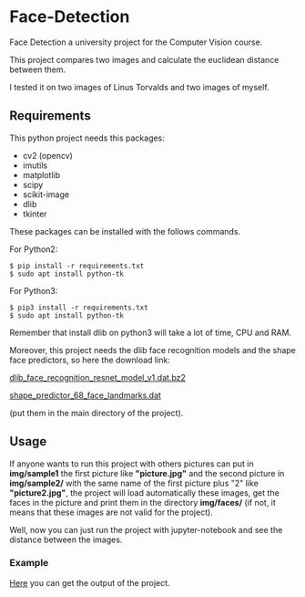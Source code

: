 # Face-Detection
Face Detection a university project for the Computer Vision course.

This project compares two images and calculate the euclidean distance between them.

I tested it on two images of Linus Torvalds and two images of myself.

## Requirements

This python project needs this packages:

- cv2 (opencv)
- imutils
- matplotlib
- scipy
- scikit-image
- dlib
- tkinter

These packages can be installed with the follows commands.

For Python2:
```
$ pip install -r requirements.txt
$ sudo apt install python-tk
```

For Python3:
```
$ pip3 install -r requirements.txt
$ sudo apt install python-tk

```

Remember that install dlib on python3 will take a lot of time, CPU and RAM.

Moreover, this project needs the dlib face recognition models and the shape face predictors, so here the download link:

[dlib_face_recognition_resnet_model_v1.dat.bz2](https://github.com/davisking/dlib-models/raw/master/dlib_face_recognition_resnet_model_v1.dat.bz2)

[shape_predictor_68_face_landmarks.dat](https://github.com/AKSHAYUBHAT/TensorFace/raw/master/openface/models/dlib/shape_predictor_68_face_landmarks.dat)

(put them in the main directory of the project).


## Usage
If anyone wants to run this project with others pictures can put in **img/sample1** the first picture like **"picture.jpg"** and the second picture in **img/sample2/** with the same name of the first picture plus "2" like **"picture2.jpg"**, the project will load automatically these images, get the faces in the picture and print them in the directory **img/faces/** (if not, it means that these images are not valid for the project).

Well, now you can just run the project with jupyter-notebook and see the distance between the images.

### Example

[Here](https://github.com/Helias/Face-Detection/blob/master/docs/Face%20Detection.pdf) you can get the output of the project.
